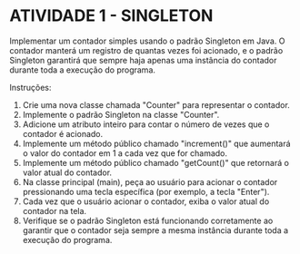 ﻿# ATIVIDADE 1 - SINGLETON

Implementar um contador simples usando o padrão Singleton em Java. O contador manterá um
registro de quantas vezes foi acionado, e o padrão Singleton garantirá que sempre haja apenas uma
instância do contador durante toda a execução do programa.

Instruções:

1. Crie uma nova classe chamada "Counter" para representar o contador.
2. Implemente o padrão Singleton na classe "Counter".
3. Adicione um atributo inteiro para contar o número de vezes que o contador é acionado.
4. Implemente um método público chamado "increment()" que aumentará o valor do contador
em 1 a cada vez que for chamado.
5. Implemente um método público chamado "getCount()" que retornará o valor atual do
contador.
6. Na classe principal (main), peça ao usuário para acionar o contador pressionando uma tecla
específica (por exemplo, a tecla "Enter").
7. Cada vez que o usuário acionar o contador, exiba o valor atual do contador na tela.
8. Verifique se o padrão Singleton está funcionando corretamente ao garantir que o contador
seja sempre a mesma instância durante toda a execução do programa.